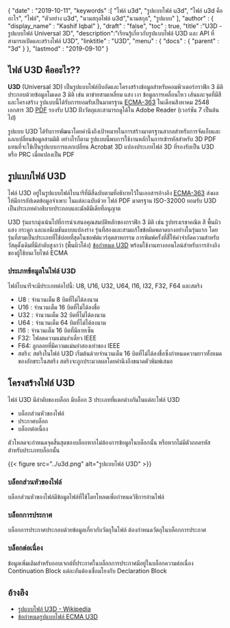 {
  "date" : "2019-10-11",
  "keywords" :[ "ไฟล์ u3d", "รูปแบบไฟล์ u3d", "ไฟล์ u3d คืออะไร", "ไฟล์", "ตัวอย่าง u3d", "นามสกุลไฟล์ u3d","นามสกุล", "รูปแบบ" ],
  "author" : {
    "display_name" : "Kashif Iqbal"
},
  "draft" : "false",
  "toc" : true,
  "title" :"U3D - รูปแบบไฟล์ Universal 3D",
  "description":"เรียนรู้เกี่ยวกับรูปแบบไฟล์ U3D และ API ที่สามารถเปิดและสร้างไฟล์ U3D",
  "linktitle" : "U3D",
  "menu" : {
    "docs" : {
      "parent" : "3d"
}
},
  "lastmod" : "2019-09-10"
}

## ไฟล์ U3D คืออะไร??

**U3D** (Universal 3D) เป็นรูปแบบไฟล์บีบอัดและโครงสร้างข้อมูลสำหรับคอมพิวเตอร์กราฟิก 3 มิติ ประกอบด้วยข้อมูลโมเดล 3 มิติ เช่น ตาข่ายสามเหลี่ยม แสง เงา ข้อมูลการเคลื่อนไหว เส้นและจุดที่มีสีและโครงสร้าง รูปแบบนี้ได้รับการยอมรับเป็นมาตรฐาน [ ECMA-363](https://www.ecma-international.org/publications-and-standards/standards/ecma-363/) ในเดือนสิงหาคม 2548 เอกสาร 3D [PDF](/th/pdf/) รองรับ U3D ฝังวัตถุและสามารถดูได้ใน Adobe Reader (เวอร์ชัน 7 เป็นต้นไป)

รูปแบบ U3D ได้รับการพัฒนาโดยคำนึงถึงเป้าหมายในการสร้างมาตรฐานสากลสำหรับการจัดเก็บและแลกเปลี่ยนข้อมูลสามมิติ อย่างไรก็ตาม รูปแบบนี้พบการใช้งานหลักในการเข้ารหัสสำหรับ 3D PDF แทนที่จะใช้เป็นรูปแบบการแลกเปลี่ยน Acrobat 3D แปลงประเภทไฟล์ 3D ที่รองรับเป็น U3D หรือ PRC เมื่อแปลงเป็น PDF

## รูปแบบไฟล์ U3D

ไฟล์ U3D อยู่ในรูปแบบไฟล์ไบนารีที่มีสี่ฉบับตามที่อธิบายไว้ในเอกสารอ้างอิง [ECMA-363](https://www.ecma-international.org/publications-and-standards/standards/ecma-363/) ส่งผลให้มีการอัปเดตข้อมูลจำเพาะ ในแต่ละฉบับด้วย ไฟล์ PDF มาตรฐาน ISO-32000 ยอมรับ U3D เป็นประเภทคำอธิบายประกอบและมัลติมีเดียที่อนุญาต

U3D รุ่นแรกมุ่งเน้นไปที่การนำเสนอคุณสมบัติหลักของกราฟิก 3 มิติ เช่น รูปทรงเรขาคณิต สี พื้นผิว แสง กระดูก และแอนิเมชันแบบแปลงร่าง รุ่นที่สองและสามแก้ไขข้อผิดพลาดบางอย่างในรุ่นแรก โดยรุ่นที่สามเป็นประเภทที่ใช้บ่อยที่สุดในซอฟต์แวร์อุตสาหกรรม การพิมพ์ครั้งที่สี่ให้คำจำกัดความสำหรับวัสดุดั้งเดิมที่มีลำดับสูงกว่า (พื้นผิวโค้ง) [ข้อกำหนด U3D](https://www.ecma-international.org/publications-and-standards/standards/ecma-363/) พร้อมใช้งานทางออนไลน์สำหรับการอ้างอิงของผู้ใช้บนเว็บไซต์ ECMA

### ประเภทข้อมูลในไฟล์ U3D

ไฟล์ไบนารีจะมีประเภทต่อไปนี้: U8, U16, U32, U64, I16, I32, F32, F64 และสตริง

* U8 : จำนวนเต็ม 8 บิตที่ไม่ได้ลงนาม
* U16 : จำนวนเต็ม 16 บิตที่ไม่ได้ลงชื่อ
* U32 : จำนวนเต็ม 32 บิตที่ไม่ได้ลงนาม
* U64 : จำนวนเต็ม 64 บิตที่ไม่ได้ลงนาม
* I16 : จำนวนเต็ม 16 บิตที่มีลายเซ็น
* F32: โฟลตความแม่นยำเดี่ยว IEEE
* F64: ลูกลอยที่มีความแม่นยำสองเท่าของ IEEE
* สตริง: สตริงในไฟล์ U3D เริ่มต้นด้วยจำนวนเต็ม 16 บิตที่ไม่ได้ลงชื่อซึ่งกำหนดความยาวทั้งหมดของอักขระในสตริง สตริงจะถูกประมวลผลโดยคำนึงถึงขนาดตัวพิมพ์เสมอ

## โครงสร้างไฟล์ U3D

ไฟล์ U3D มีลำดับของบล็อก มีบล็อก 3 ประเภทที่แตกต่างกันในแต่ละไฟล์ U3D

* บล็อกส่วนหัวของไฟล์
* ประกาศบล็อก
* บล็อกต่อเนื่อง

ตัวโหลดจะกำหนดจุดสิ้นสุดของบล็อกหากไม่ต้องการข้อมูลในบล็อกนั้น หรือหากไม่มีตัวถอดรหัสสำหรับประเภทบล็อกนั้น

{{< figure src="../u3d.png" alt="รูปแบบไฟล์ U3D" >}}

### บล็อกส่วนหัวของไฟล์
บล็อกส่วนหัวของไฟล์มีข้อมูลไฟล์ที่ใช้โดยโหลดเพื่อกำหนดวิธีการอ่านไฟล์

### บล็อกการประกาศ

บล็อกการประกาศประกอบด้วยข้อมูลเกี่ยวกับวัตถุในไฟล์ ต้องกำหนดวัตถุในบล็อกการประกาศ

### บล็อกต่อเนื่อง

ข้อมูลเพิ่มเติมสำหรับออบเจกต์ที่ประกาศในบล็อกการประกาศมีอยู่ในบล็อกความต่อเนื่อง Continuation Block แต่ละอันต้องเชื่อมโยงกับ Declaration Block


## อ้างอิง ##

* [รูปแบบไฟล์ U3D - Wikipedia](https://en.wikipedia.org/wiki/Universal_3D)
* [ข้อกำหนดรูปแบบไฟล์ ECMA U3D](https://www.ecma-international.org/publications/standards/Ecma-363.htm)

